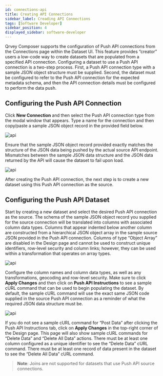 ```yaml
---
id: connections-api
title: Creating API Connections
sidebar_label: Creading API Connections
tags: [Software Developer]
sidebar_position: 4
displayed_sidebar: software-developer
---
```


<div style={{textAlign: "justify"}}>

Qrvey Composer supports the configuration of Push API connections from the Connections page within the Dataset UI.  This feature provides “creator” users a low-code way to create datasets that are populated from a specified API connection.  Configuring a dataset to use a Push API connection is a two-step process.  First, a Push API connection type with a sample JSON object structure must be supplied.  Second, the dataset must be configured to refer to the Push API connection for the expected metadata schema, and then the API connection details must be configured to perform the data push.

## Configuring the Push API Connection

Click **New Connection** and then select the Push API connection type from the modal window that appears.  Type a name for the connection and then copy/paste a sample JSON object record in the provided field below.

![api](https://s3.amazonaws.com/cdn.qrvey.com/documentation_assets/ui-docs/datasets/api-connections/api1.png#thumbnail)


Ensure that the sample JSON object record provided exactly matches the structure of the JSON data being pushed by the actual source API endpoint.  Mismatches between the sample JSON data structure and the JSON data returned by the API will cause the dataset to fail upon load.


![api](https://s3.amazonaws.com/cdn.qrvey.com/documentation_assets/ui-docs/datasets/api-connections/api2.png#thumbnail-40)

After creating the Push API connection, the next step is to create a new dataset using this Push API connection as the source.

## Configuring the Push API Dataset

Start by creating a new dataset and select the desired Push API connection as the source.  The schema of the sample JSON object record you supplied for the source connection will be translated into columns with associated column data types.  Columns that appear indented below another column are constructed from a hierarchical JSON object array in the sample source JSON provided in the Push API connection.  Columns of type “Object Array” are disabled in the Design page and cannot be used to construct unique identifiers, row-level security and column links; however, they can be used within a transformation that operates on array types.

![api](https://s3.amazonaws.com/cdn.qrvey.com/documentation_assets/ui-docs/datasets/api-connections/api3.png#thumbnail-60)

Configure the column names and column data types, as well as any transformations, geocoding and row-level security.  Make sure to click **Apply Changes** and then click on **Push API Instructions** to see a sample cURL command that can be used to begin populating the dataset.  By default, the sample cURL command will use the exact same JSON code supplied in the source Push API connection as a reminder of what the required JSON data structure must be.


![api](https://s3.amazonaws.com/cdn.qrvey.com/documentation_assets/ui-docs/datasets/api-connections/api4.png#thumbnail)

If you do not see a sample cURL command for “Post Data” after clicking the Push API Instructions tab, click on **Apply Changes** in the top-right corner of the Design page.  This page will also show sample cURL commands for “Delete Data” and “Delete All Data” actions.  There must be at least one column configured as a unique identifier to see the “Delete Data” cURL command.  There must be at least one record of data present in the dataset to see the “Delete All Data” cURL command.

> **Note**:  Joins are not supported for datasets that use Push API source connections.

</div>



